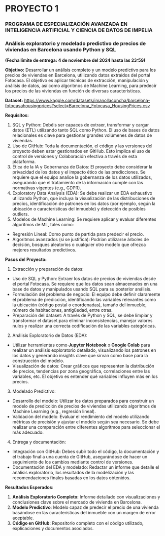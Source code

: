 # PROYECTO 1
### PROGRAMA DE ESPECIALIZACIÓN AVANZADA EN INTELIGENCIA ARTIFICIAL Y CIENCIA DE DATOS DE IMPELIA

### Análisis exploratorio y modelado predictivo de precios de viviendas en Barcelona usando Python y SQL 
**(Fecha límite de entrega: 4 de noviembre del 2024 hasta las 23:59)**

**Objetivo:**
Desarrollar un análisis completo y un modelo predictivo para los precios de viviendas en Barcelona, utilizando datos extraídos del portal Fotocasa. El objetivo es aplicar técnicas de extracción, manipulación y análisis de datos, así como algoritmos de Machine Learning, para predecir los precios de las viviendas en función de diversas características. 

**Dataset:**
https://www.kaggle.com/datasets/imanollaconcha/barcelona-fotocasahousingprices?select=Barcelona_Fotocasa_HousingPrices.csv 

**Requisitos:**
1. SQL y Python: Debéis ser capaces de extraer, transformar y cargar datos (ETL) utilizando tanto SQL como Python. El uso de bases de datos relacionales es clave para gestionar grandes volúmenes de datos de viviendas. 
2. Uso de GitHub: Toda la documentación, el código y las versiones del proyecto deben estar gestionados en GitHub. Esto implica el uso de control de versiones y Colaboración efectiva a través de esta plataforma. 
3. Ética de la IA y Gobernanza de Datos: El proyecto debe considerar la privacidad de los datos y el impacto ético de las predicciones. Se requiere que el equipo analice la gobernanza de los datos utilizados, asegurando que el tratamiento de la información cumple con las normativas vigentes (e.g., GDPR). 
4. Exploratory Data Analysis (EDA): Se debe realizar un EDA exhaustivo utilizando Python, que incluya la visualización de las distribuciones de precios, identificación de patrones en los datos (por ejemplo, según la ubicación o características del inmueble) y detección de posibles outliers. 
5. Modelos de Machine Learning: Se requiere aplicar y evaluar diferentes algoritmos de ML, tales como:
- Regresión Lineal: Como punto de partida para predecir el precio.
- Algoritmos avanzados (si se justifica): Podrían utilizarse árboles de decisión, bosques aleatorios o cualquier otro modelo que ofrezca mejores resultados predictivos. 

**Pasos del Proyecto:**
1. Extracción y preparación de datos:
- Uso de SQL y Python: Extraer los datos de precios de viviendas desde el portal Fotocasa. Se requiere que los datos sean almacenados en una base de datos y manipulados usando SQL para su posterior análisis. 
- Formulación del problema de negocio: El equipo debe definir claramente el problema de predicción, identificando las variables relevantes como la ubicación (código postal o coordenadas), tamaño del inmueble, número de habitaciones, antigüedad, entre otras. 
- Preparación del dataset: A través de Python y SQL, se debe limpiar y transformar el dataset para eliminar inconsistencias, manejar valores nulos y realizar una correcta codificación de las variables categóricas. 
2. Análisis Exploratorio de Datos (EDA):
- Utilizar herramientas como **Jupyter Notebook** o **Google Colab** para realizar un análisis exploratorio detallado, visualizando los patrones en los datos y generando insights clave que sirvan como base para la construcción del modelo. 
- Visualización de datos: Crear gráficos que representen la distribución de precios, tendencias por zona geográfica, correlaciones entre las variables, etc. El objetivo es entender qué variables influyen más en los precios. 
3. Modelado Predictivo: 
- Desarrollo del modelo: Utilizar los datos preparados para construir un modelo de predicción de precios de viviendas utilizando algoritmos de Machine Learning (e.g., regresión lineal). 
- Validación del modelo: Evaluar el rendimiento del modelo utilizando métricas de precisión y ajustar el modelo según sea necesario. Se debe realizar una comparación entre diferentes algoritmos para seleccionar el más adecuado. 
4. Entrega y documentación: 
- Integración con GitHub: Debes subir todo el código, la documentación y el trabajo final a una cuenta de GitHub, asegurándose de hacer un seguimiento de los cambios mediante control de versiones. 
- Documentación del EDA y modelado: Redactar un informe que detalle el análisis exploratorio, los resultados de la modelización y las recomendaciones finales basadas en los datos obtenidos. 

**Resultados Esperados:**
1. **Análisis Exploratorio Completo**: Informe detallado con visualizaciones y conclusiones clave sobre el mercado de vivienda en Barcelona. 
2. **Modelo Predictivo**: Modelo capaz de predecir el precio de una vivienda basándose en las características del inmueble con un margen de error aceptable. 
3. **Código en GitHub**: Repositorio completo con el código utilizado, explicaciones y documentos asociados. 
